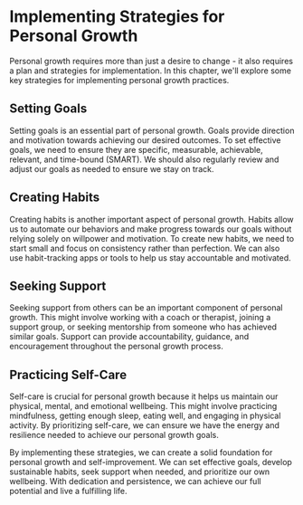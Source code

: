 Implementing Strategies for Personal Growth
======================================================================

Personal growth requires more than just a desire to change - it also requires a plan and strategies for implementation. In this chapter, we'll explore some key strategies for implementing personal growth practices.

Setting Goals
-------------

Setting goals is an essential part of personal growth. Goals provide direction and motivation towards achieving our desired outcomes. To set effective goals, we need to ensure they are specific, measurable, achievable, relevant, and time-bound (SMART). We should also regularly review and adjust our goals as needed to ensure we stay on track.

Creating Habits
---------------

Creating habits is another important aspect of personal growth. Habits allow us to automate our behaviors and make progress towards our goals without relying solely on willpower and motivation. To create new habits, we need to start small and focus on consistency rather than perfection. We can also use habit-tracking apps or tools to help us stay accountable and motivated.

Seeking Support
---------------

Seeking support from others can be an important component of personal growth. This might involve working with a coach or therapist, joining a support group, or seeking mentorship from someone who has achieved similar goals. Support can provide accountability, guidance, and encouragement throughout the personal growth process.

Practicing Self-Care
--------------------

Self-care is crucial for personal growth because it helps us maintain our physical, mental, and emotional wellbeing. This might involve practicing mindfulness, getting enough sleep, eating well, and engaging in physical activity. By prioritizing self-care, we can ensure we have the energy and resilience needed to achieve our personal growth goals.

By implementing these strategies, we can create a solid foundation for personal growth and self-improvement. We can set effective goals, develop sustainable habits, seek support when needed, and prioritize our own wellbeing. With dedication and persistence, we can achieve our full potential and live a fulfilling life.
